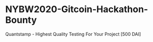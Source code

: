 # NYBW2020-Gitcoin-Hackathon-Bounty
Quantstamp - Highest Quality Testing For Your Project [500 DAI]
